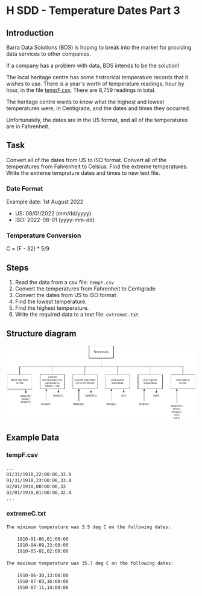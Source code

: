 # H SDD - Temperature Dates Part 3

## Introduction

Barra Data Solutions (BDS) is hoping to break into the market for providing data services to other companies.

If a company has a problem with data, BDS intends to be the solution!

The local heritage centre has some histrorical temperature records that it wishes to use.  There is a year's worth of temperature readings, hour by hour, in the file [tempF.csv](assets/tempF.csv "CSV file").  There are 8,759 readings in total.

The heritage centre wants to know what the highest and lowest temperatures were, in Centigrade, and the dates and times they occurred.

Unfortunately, the dates are in the US format, and all of the temperatures are in Fahrenheit.


## Task

Convert all of the dates from US to ISO format.  Convert all of the temperatures from Fahrenheit to Celsius.  Find the extreme temperatures.  Write the extreme temprature dates and times to new text file.


### Date Format

Example date: 1st August 2022

* US: 08/01/2022 (mm/dd/yyyy)
* ISO: 2022-08-01 (yyyy-mm-dd)


### Temperature Conversion

C = (F - 32) * 5/9


## Steps

1. Read the data from a csv file: `tempF.csv`
2. Convert the temperatures from Fahrenheit to Centigrade
3. Convert the dates from US to ISO format
4. Find the lowest temperature.
5. Find the highest temperature.
6. Write the required data to a text file: `extremeC.txt`


## Structure diagram

![Structure diagram](assets/sd3.png)


## Example Data

### tempF.csv

```
...
01/31/1910,22:00:00,33.9
01/31/1910,23:00:00,33.4
02/01/1910,00:00:00,33
02/01/1910,01:00:00,32.4
...
```


### extremeC.txt

```
The minimum temperature was 3.5 deg C on the following dates:

    1910-01-06,01:00:00
    1910-04-09,23:00:00
    1910-05-01,02:00:00

The maximum temperature was 35.7 deg C on the following dates:

    1910-06-30,13:00:00
    1910-07-03,16:00:00
    1910-07-11,14:00:00
```
